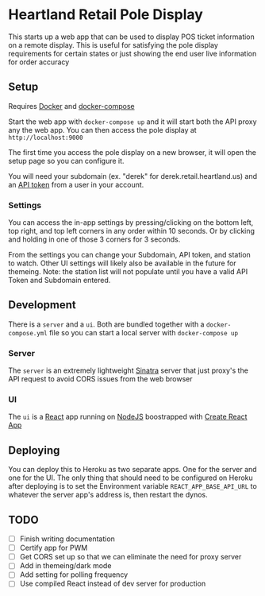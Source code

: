 # Heartland Retail Pole Display

This starts up a web app that can be used to display POS ticket information on a remote display. This is useful for satisfying the pole display requirements for certain states or just showing the end user live information for order accuracy

## Setup

Requires [Docker](https://docs.docker.com/get-docker/) and [docker-compose](https://docs.docker.com/compose/install/)

Start the web app with `docker-compose up` and it will start both the API proxy any the web app. You can then access the pole display at `http://localhost:9000`

The first time you access the pole display on a new browser, it will open the setup page so you can configure it.

You will need your subdomain (ex. "derek" for derek.retail.heartland.us) and an [API token](https://dev.retail.heartland.us/#authentication) from a user in your account.

### Settings

You can access the in-app settings by pressing/clicking on the bottom left, top right, and top left corners in any order within 10 seconds. Or by clicking and holding in one of those 3 corners for 3 seconds.

From the settings you can change your Subdomain, API token, and station to watch. Other UI settings will likely also be available in the future for themeing. Note: the station list will not populate until you have a valid API Token and Subdomain entered.

## Development

There is a `server` and a `ui`. Both are bundled together with a `docker-compose.yml` file so you can start a local server with `docker-compose up`

### Server

The `server` is an extremely lightweight [Sinatra](http://sinatrarb.com/) server that just proxy's the API request to avoid CORS issues from the web browser

### UI

The `ui` is a [React](https://reactjs.org/) app running on [NodeJS](https://nodejs.org/en/) boostrapped with [Create React App](https://github.com/facebook/create-react-app)

## Deploying

You can deploy this to Heroku as two separate apps. One for the server and one for the UI. The only thing that should need to be configured on Heroku after deploying is to set the Environment variable `REACT_APP_BASE_API_URL` to whatever the server app's address is, then restart the dynos.

## TODO

- [ ] Finish writing documentation
- [ ] Certify app for PWM
- [ ] Get CORS set up so that we can eliminate the need for proxy server
- [ ] Add in themeing/dark mode
- [ ] Add setting for polling frequency
- [ ] Use compiled React instead of dev server for production
